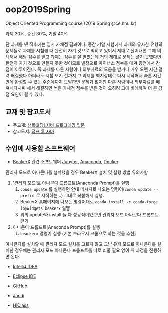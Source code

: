 # oop2019Spring
Object Oriented Programming course (2019 Spring @ce.hnu.kr)

과제 30%, 중간 30%, 기말 40%

단 과제를 낸 직후에는 임시 가채점 결과이다.
중간 기말 시험에서 과제와 유사한 유형의 문제들로
과제를 시험볼 때 완전히 자기 것으로 익히고 있어서
제대로 풀어내면 그에 비례해서 해당 점수를 얻고
과제는 점수를 잘 받았는데 거의 제대로 문제는 풀지 못했다면
완전히 자기 것으로 만들지 못한 것이므로 벌점으로
마이너스 점수를 매겨 총점에서 감점이 이루어진다.
즉 과제를 다른 사람이나 외부자료의 도움을 받거나 매우 오랜 시간 걸려 해결했다 하더라도
시험 보기 전까지 그 과제를 백지상태로 다시 시작해서 빠른 시간 안에 완성할 수 있는 수준에까지 도달하면 문제가 없지만
다른 사람이나 외부자료를 베껴내다시피 해서 해결하면 높은 가채점 점수를 받은 것이 오히려 그에 비례하여 더 큰 감점 요인이 될 수 있다.

## 교재 및 참고도서
* 주교재: [생활코딩! 자바 프로그래밍 입문](http://wikibook.co.kr/java-for-everyone/)
* 참고도서: [점프 투 자바](https://wikidocs.net/book/31)

## 수업에 사용할 소프트웨어

* [BeakerX](http://beakerx.com/)
  관련 소프트웨어
  [Jupyter](http://jupyter.org),
  [Anaconda](https://www.anaconda.com/),
  [Docker](https://www.docker.com/)

관리자 모드로 아나콘다를 설치했을 경우 BeakerX 설치 및 실행 방법 유의사항
  1. '관리자 모드'로 아나콘다 프롬프트(Anaconda Prompt)를 실행
     1. `conda update` 를 실행하면 안내 메시지로 나오는 명렁어(`conda update --prefix `로 시작하는...) 그대로 복붙해서 실행.
     1. BeakerX 홈페이지에 나오는 명령어대로 `conda install -c conda-forge ipywidgets beakerx` 실행
     1. 위의 update와 install 둘 다 성공적이었으면 관리자 모드 아나콘다 프롬프트 닫기
  1. 아나콘다 프롬프트(Anaconda Prompt)를 실행
     1. `beackerx` 명령어 실행 (기본 브라우저 크롬으로 하는 것을 추천)

아나콘다를 설치할 때 관리자 모드 설치를 고르지 않고 그냥 유저 모드로 아나콘다를 설치한 경우에는 관리자 모드 아나콘다 프롬프트를 따로 띄울 필요 없이 위 과정을 진행하면 된다.


* [IntelliJ IDEA](https://www.jetbrains.com/idea/)

* [Eclipse IDE](https://www.eclipse.org/eclipseide/)

* [GitHub](https://github.com/)

* [Jandi](https://oop2019.jandi.com/)

* [HiClass](https://hiclass.hannam.ac.kr/courses/4795)
